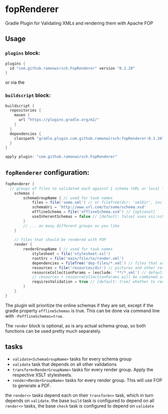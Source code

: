# fopRenderer
Gradle Plugin for Validating XMLs and rendering them with Apache FOP

## Usage

### `plugins` block:

```groovy
plugins {
  id "com.github.ramonwirsch.FopRenderer" version "0.1.20"
}
```
or via the

### `buildscript` block:
```groovy
buildscript {
  repositories {
    maven {
      url "https://plugins.gradle.org/m2/"
    }
  }
  dependencies {
    classpath "gradle.plugin.com.github.ramonwirsch:fopRenderer:0.1.20"
  }
}

apply plugin: "com.github.ramonwirsch.FopRenderer"
```

## `fopRenderer` configuration:
```groovy
fopRenderer {
  // groups of files to validated each against 1 schema (URL or local file)
	schemas {
		schemaGroupName { // used for task names
			files = file('some.xml') // or fileTree(dir: 'xmlDir', include: '*.xml')
			schemaUri = 'http://www.url.com/to/some/schema.xsd'
			offlineSchema = file('offlineSchema.xsd') // [optional]
			useInherentSchemas = false // [default: false] uses xsi:schemaLocation tags or Doctype statements in the XML files for validation instead of forced schema
		}
		// ... as many different groups as you like
	}
	
	// files that should be rendered with FOP
	render {
		renderGroupName { // used for task names
			stylesheet = file('stylesheet.xsl')
			rootSrc = file('main/file/to/render.xml')
			dependencies = fileTree('dep-files/*.xml') // files that are monitored by transformTask. Defaults to siblings of rootSrc
			resources = file('resources/dir') // pictures and other resources. Links will be interpreted relative to this
			resourceCollectionParams = [exclude: '**/*.xml'] // default: params for resource fileTree.
			// resources + resourceCollectionParams will be combined into a FileCollection that is monitored for changes by the renderTask
			requiresValidation = true // [default: true] whether to require passing of schema validation before attempting to transform/render
		}
	}
}
```

The plugin will prioritize the online schemas if they are set, except if the gradle property `offlineSchemas` is true.
This can be done via command line with `-PofflineSchemas=true`.

The `render` block is optional, as is any actual schema group, so both functions can be used pretty much separately.

## tasks
* `validate<SchemaGroupName>` tasks for every schema group
* `validate` task that depends on all other validations
* `transform<RenderGroupName>` tasks for every render group. Apply the respective XSLT stylesheets.
* `render<RenderGroupName>` tasks for every render group. This will use FOP to generate a PDF.

the `render<>` tasks depend each on their `transform<>` task, which in turn depends on `validate`.
the base `build` task is configured to depend on all `render<>` tasks, the base `check` task is configured to depend on `validate`
